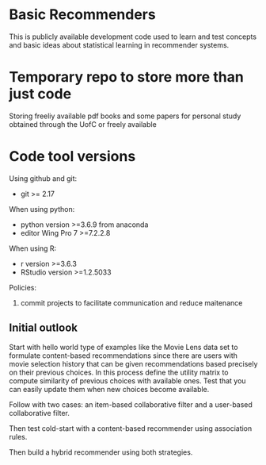 # Basic Recommenders
This is publicly available development code used to learn and test concepts and basic ideas about statistical learning in recommender systems.

# Temporary repo to store more than just code
Storing freeliy available pdf books and some papers for personal study obtained through the UofC or freely available

# Code tool versions

Using github and git:
* git >= 2.17

When using python:
* python version >=3.6.9 from anaconda
* editor Wing Pro 7 >=7.2.2.8

When using R:
* r version >=3.6.3
* RStudio version >=1.2.5033


Policies: 
1. commit projects to facilitate communication and reduce maitenance

## Initial outlook

Start with hello world type of examples like the Movie Lens data set to formulate content-based recommendations since there are users with movie selection history that can be given recommendations based precisely on their previous choices. In this process define the utility matrix to compute similarity of previous choices with available ones. Test that you can easily update them when new choices become available. 

Follow with two cases: an item-based collaborative filter and a user-based collaborative filter.

Then test cold-start with a content-based recommender using association rules. 

Then build a hybrid recommender using both strategies.
